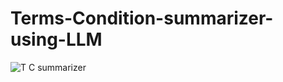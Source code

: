 ﻿# Terms-Condition-summarizer-using-LLM


![T C summarizer](https://github.com/user-attachments/assets/6326c3c1-d19e-49b6-afb1-0e9085b8ab5f)
